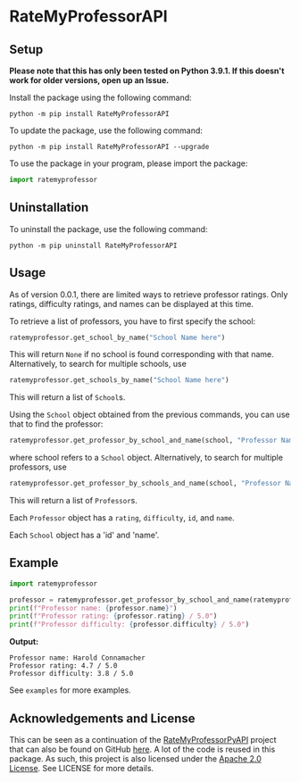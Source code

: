 # RateMyProfessorAPI


## Setup
**Please note that this has only been tested on Python 3.9.1. If this doesn't work for older versions, open up an Issue.**

Install the package using the following command:
```
python -m pip install RateMyProfessorAPI 
```

To update the package, use the following command:
```
python -m pip install RateMyProfessorAPI --upgrade
```

To use the package in your program, please import the package:
```py
import ratemyprofessor
```

## Uninstallation
To uninstall the package, use the following command:
```
python -m pip uninstall RateMyProfessorAPI
```

## Usage
As of version 0.0.1, there are limited ways to retrieve professor ratings. 
Only ratings, difficulty ratings, and names can be displayed at this time.

To retrieve a list of professors, you have to first specify the school:
```python
ratemyprofessor.get_school_by_name("School Name here")
```
This will return `None` if no school is found corresponding with that name. 
Alternatively, to search for multiple schools, use
```python
ratemyprofessor.get_schools_by_name("School Name here")
```
This will return a list of `School`s.

Using the `School` object obtained from the previous commands, you can use that to find the professor:
```python
ratemyprofessor.get_professor_by_school_and_name(school, "Professor Name") 
```
where school refers to a `School` object.
Alternatively, to search for multiple professors, use
```python
ratemyprofessor.get_professor_by_schools_and_name(school, "Professor Name") 
```
This will return a list of `Professor`s.

Each `Professor` object has a `rating`, `difficulty`, `id`, and `name`.

Each `School` object has a 'id' and 'name'.

## Example
```python
import ratemyprofessor

professor = ratemyprofessor.get_professor_by_school_and_name(ratemyprofessor.get_school_by_name("Case Western Reserve University"), "Connamacher")
print(f"Professor name: {professor.name}")
print(f"Professor rating: {professor.rating} / 5.0")
print(f"Professor difficulty: {professor.difficulty} / 5.0")
```

**Output:**
```
Professor name: Harold Connamacher
Professor rating: 4.7 / 5.0
Professor difficulty: 3.8 / 5.0
```
See `examples` for more examples.

## Acknowledgements and License
This can be seen as a continuation of the [RateMyProfessorPyAPI](https://pypi.org/project/RateMyProfessorPyAPI/) project that can also be found on GitHub [here](https://github.com/remiliacn/RateMyProfessorPy).
A lot of the code is reused in this package.
As such, this project is also licensed under the [Apache 2.0 License](http://www.apache.org/licenses/LICENSE-2.0). See LICENSE for more details.